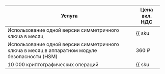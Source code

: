 | Услуга | Цена вкл. НДС |
| --- | --- |
| Использование одной версии симметричного ключа в месяц | {{ sku|RUB|kms.storage.v1.software|month|string }} |
| Использование одной версии симметричного ключа в месяц в аппаратном модуле безопасности (HSM) | 360 ₽ |
| 10 000 криптографических операций | {{ sku|RUB|kms.api.v1.encryptdecrypt|string }} |